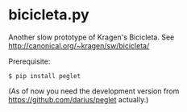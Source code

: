 bicicleta.py
============

Another slow prototype of Kragen's Bicicleta.
See http://canonical.org/~kragen/sw/bicicleta/

Prerequisite:

    $ pip install peglet

(As of now you need the development version from
https://github.com/darius/peglet actually.)
